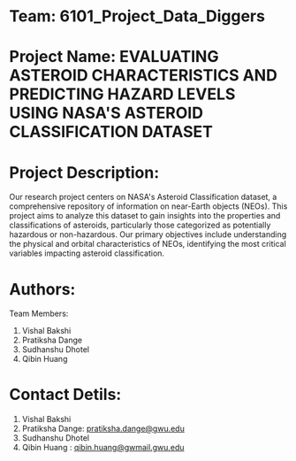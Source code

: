 # Team: 6101_Project_Data_Diggers

# Project Name: EVALUATING ASTEROID CHARACTERISTICS AND PREDICTING HAZARD LEVELS USING NASA'S ASTEROID CLASSIFICATION DATASET

# Project Description: 
Our research project centers on NASA's Asteroid Classification dataset, a comprehensive repository of information on near-Earth objects (NEOs). 
This project aims to analyze this dataset to gain insights into the properties and classifications of asteroids, particularly those categorized as potentially hazardous or non-hazardous. 
Our primary objectives include understanding the physical and orbital characteristics of NEOs, identifying the most critical variables impacting asteroid classification.

# Authors:
Team Members:
1.	Vishal Bakshi
2.	Pratiksha Dange
3.	Sudhanshu Dhotel
4.	Qibin Huang

# Contact Detils:
1.	Vishal Bakshi
2.	Pratiksha Dange: pratiksha.dange@gwu.edu 
3.	Sudhanshu Dhotel
4.	Qibin Huang : qibin.huang@gwmail.gwu.edu



